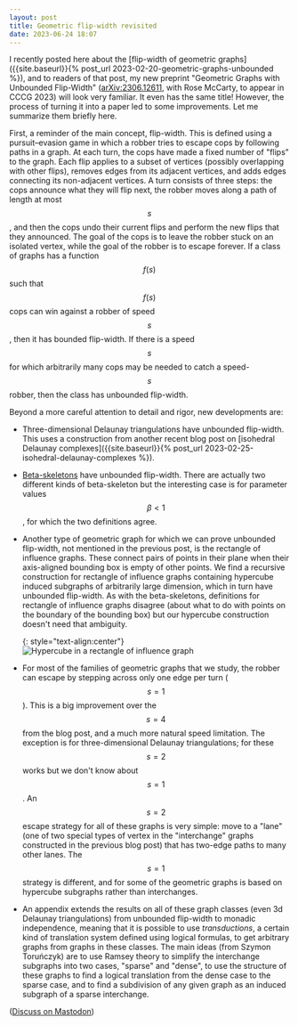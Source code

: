 ```yaml
---
layout: post
title: Geometric flip-width revisited
date: 2023-06-24 18:07
---
```

I recently posted here about the [flip-width of geometric graphs]({{site.baseurl}}{% post_url 2023-02-20-geometric-graphs-unbounded %}), and to readers of that post, my new preprint "Geometric Graphs with Unbounded Flip-Width" ([arXiv:2306.12611](http://arxiv.org/abs/2306.12611), with Rose McCarty, to appear in CCCG 2023) will look very familiar. It even has the same title! However, the process of turning it into a paper led to some improvements. Let me summarize them briefly here.

First, a reminder of the main concept, flip-width. This is defined using a pursuit–evasion game in which a robber tries to escape cops by following paths in a graph. At each turn, the cops have made a fixed number of "flips" to the graph. Each flip applies to a subset of vertices (possibly overlapping with other flips), removes edges from its adjacent vertices, and adds edges connecting its non-adjacent vertices. A turn consists of three steps: the cops announce what they will flip next, the robber moves along a path of length at most $$s$$, and then the cops undo their current flips and perform the new flips that they announced. The goal of the cops is to leave the robber stuck on an isolated vertex, while the goal of the robber is to escape forever. If a class of graphs has a function $$f(s)$$ such that $$f(s)$$ cops can win against a robber of speed $$s$$, then it has bounded flip-width. If there is a speed $$s$$ for which arbitrarily many cops may be needed to catch a speed-$$s$$ robber, then the class has unbounded flip-width.

Beyond a more careful attention to detail and rigor, new developments are:

* Three-dimensional Delaunay triangulations have unbounded flip-width. This uses a construction from another recent blog post on [isohedral Delaunay complexes]({{site.baseurl}}{% post_url 2023-02-25-isohedral-delaunay-complexes %}).

* [Beta-skeletons](https://en.wikipedia.org/wiki/Beta_skeleton) have unbounded flip-width. There are actually two different kinds of beta-skeleton but the interesting case is for parameter values $$\beta<1$$, for which the two definitions agree.

* Another type of geometric graph for which we can prove unbounded flip-width, not mentioned in the previous post, is the rectangle of influence graphs. These connect pairs of points in their plane when their axis-aligned bounding box is empty of other points. We find a recursive construction for rectangle of influence graphs containing hypercube induced subgraphs of arbitrarily large dimension, which in turn have unbounded flip-width. As with the beta-skeletons, definitions for rectangle of influence graphs disagree (about what to do with points on the boundary of the bounding box) but our hypercube construction doesn't need that ambiguity.

  {: style="text-align:center"}
![Hypercube in a rectangle of influence graph]({{site.baseurl}}/assets/2023/empty-rectangle.svg)

* For most of the families of geometric graphs that we study, the robber can escape by stepping across only one edge per turn ($$s=1$$). This is a big improvement over the $$s=4$$ from the blog post, and a much more natural speed limitation. The exception is for three-dimensional Delaunay triangulations; for these $$s=2$$ works but we don't know about $$s=1$$. An $$s=2$$ escape strategy for all of these graphs is very simple: move to a "lane" (one of two special types of vertex in the "interchange" graphs constructed in the previous blog post) that has two-edge paths to many other lanes. The $$s=1$$ strategy is different, and for some of the geometric graphs is based on hypercube subgraphs rather than interchanges.

* An appendix extends the results on all of these graph classes (even 3d Delaunay triangulations) from unbounded flip-width to monadic independence, meaning that it is possible to use _transductions_, a certain kind of translation system defined using logical formulas, to get arbitrary graphs from graphs in these classes. The main ideas (from Szymon Toruńczyk) are to use Ramsey theory to simplify the interchange subgraphs into two cases, "sparse" and "dense", to use the structure of these graphs to find a logical translation from the dense case to the sparse case, and to find a subdivision of any given graph as an induced subgraph of a sparse interchange.

([Discuss on Mastodon](https://mathstodon.xyz/@11011110/110602049050780927))